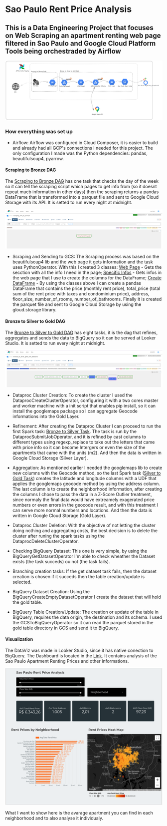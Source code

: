 # Sao Paulo Rent Price Analysis

## This is a Data Engineering Project that focuses on Web Scraping an apartment renting web page filtered in Sao Paulo and Google Cloud Platform Tools being orchestraded by Airflow

![Data Pipeline](<images/Data Pipipeline.png>)

### How everything was set up

* Airflow:
    Airflow was configured in Cloud Composer, it is easier to build and already had all GCP's connections I needed for this project.
    The only configuration I made was the Python dependencies: pandas, beautifulsoup4, pyarrow.

#### Scraping to Bronze DAG

The [Scraping to Bronze DAG](dags/scraping_rent_to_bronze.py) has one task that checks the day of the week so it can tell the scraping script which pages to get info from (so it doesnt repeat mucb information in other days) then the scraping returns a pandas DataFrame that is transformed into a parquet file and sent to Google Cloud Storage with its API. It is setted to run every night at midnight.

![Scraping to Bronze DAG](images/Scraping_DAG.png)

* Scraping and Sending to GCS:
    The Scraping process was based on the beautifulsoup4 lib and the web page it gets information and the task uses PythonOperator. With this I created 3 classes: [Web Page](dags/custom_modules/rent_extractor/beatifulsoup_abstract/b4s_abstractor_soup.py) - Gets the secction with all the info I need in the page; [Specific Infos](dags/custom_modules/rent_extractor/beatifulsoup_abstract/b4s_abstractor.py) - Gets infos in the web page that I use to create the columns for the DataFrame; [Create DataFrame](dags/custom_modules/rent_extractor/apartment_extractor.py) - By using the classes above I can create a pandas DataFrame that contains the price (monthly rent price), total_price (total sum of the rent price with taxes and condominium price), address, floor_size, number_of_rooms, number_of_bathrooms. Finally it is created the parquet file and sent to Google Cloud Storage by using the gloud.storage library.

#### Bronze to Silver to Gold DAG

The [Bronze to Silver to Gold DAG](dags/scraping_rent_to_bronze.py) has eight tasks, it is the dag that refines, aggregates and sends the data to BigQuery so it can be served at Looker Studio. It is setted to run every night at midnight.

![Bronze to Silver to Gold DAG](images/Refining_and_Aggregating_DAG.png)

* Dataproc Cluster Creation:
    To create the cluster I used the DataprocCreateClusterOperator, configuring it with a two cores master and worker machine with a init script that enables pip install, so it can install the googlemaps package so I can aggregate Geocode informations into the Gold Layer.

* Refinement:
    After creating the Dataproc Cluster I can proceed to run the first Spark task: [Bronze to Silver Task](dags/custom_modules/spark_scripts/spark_rent_extraction_bronze_to_silver.py). The task is run by the DataprocSubmitJobOperator, and it is refined by cast columns to different types using regexp_replace to take out the letters that came with price info so it can become Intergers or even the size of the apartments that came with the units (m2). And then the data is written in Google Cloud Storage (Silver Layer).

* Aggregation:
    As mentioned earlier I needed the googlemaps lib to create new columns with the Geocode method, so the last Spark task ([Silver to Gold Task](dags/custom_modules/spark_scripts/spark_rent_extraction_silver_to_gold.py)) creates the latitude and longitude columns with a UDF that applies the googlemaps geocode method by using the address column. The last column is to create the neighborhood information, after creating the columns I chose to pass the data in a Z-Score Outlier treatment, since normaly the final data would have extreamely exagerated price numbers or even errors in the geocode result, and with this treatment I can serve more normal numbers and locations. And then the data is written in Google Cloud Storage (Gold Layer).

* Dataproc Cluster Deletion:
    With the objective of not letting the cluster doing nothing and aggregating costs, the best decision is to delete the cluster after runing the spark tasks using the DataprocDeleteClusterOperator.

* Checking BigQuery Dataset:
    This one is very simple, by using the BigQueryGetDatasetOperator I'm able to check wheather the Dataset exists (the task succeds) ou not (the task fails).

* Branching creation tasks:
    If the get dataset task fails, then the dataset creation is chosen if it succeds then the table creation/update is selected.

* BigQuery Dataset Creation:
    Using the BigQueryCreateEmptyDatasetOperator I create the dataset that will hold the gold table.

* BigQuery Table Creation/Update:
    The creation or update of the table in BigQuery, requires the data origin, the destination and its schema. I used the GCSToBigQueryOperator so it can read the parquet stored in the gold table directory in GCS and send it to BigQuery.

#### Visualization

The DataViz was made in Looker Studio, since it has native conection to BigQuery. The Dashboard is located in the [Link](https://lookerstudio.google.com/reporting/c7248abc-b7e2-4711-bc2b-1782715f312d/page/9OveD). It contains analysis of the Sao Paulo Apartment Renting Prices and other informations.

![DataViz](images/DataViz.png)

What I want to show here is the avarage apartment you can find in each neighborhood and to also analyse it individualy.

